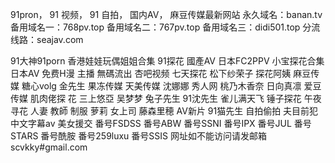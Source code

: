 91pron， 91 视频， 91 自拍， 国内AV， 麻豆传媒最新网站 永久域名：banan.tv 备用域名一：768pv.top 备用域名二：767pv.top 备用域名三：didi501.top 分流线路：seajav.com

91大神91porn 香港娃娃玩偶姐姐合集 91探花 國產AV 日本FC2PPV 小宝探花合集 日本AV 免费H漫 主播 無碼流出 杏吧视频 七天探花 松下纱荣子 探花阿姨 麻豆传媒 糖心volg 金先生 果冻传媒 天美传媒 沈娜娜 秀人网 桃乃木香奈 日向真凛 爱豆传媒 肌肉佬探 花 三上悠亞 吴梦梦 兔子先生 91沈先生 雀儿满天飞 锤子探花 午夜寻花 人妻 教師 制服 萝莉 女上司 藤森里穂 AV新片 91猫先生 自拍偷拍 夫目前犯 中文字幕av 美女援交 番号FSDSS 番号ABW 番号SSNI 番号IPX 番号JUL 番号STARS 番号酰胺 番号259luxu 番号SSIS 网址如不能访问请发邮箱scvkky#gmail.com
